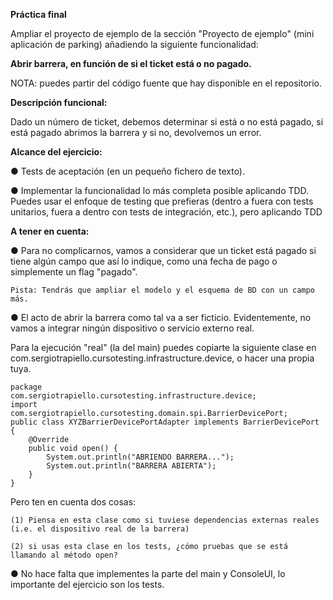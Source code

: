 **Práctica final**

Ampliar el proyecto de ejemplo de la sección "Proyecto de ejemplo" (mini aplicación de parking) añadiendo la siguiente funcionalidad: 

**Abrir barrera, en función de si el ticket está o no pagado.**

NOTA: puedes partir del código fuente que hay disponible en el repositorio.

**Descripción funcional:**

Dado un número de ticket, debemos determinar si está o no está pagado, si está pagado abrimos la barrera y si no, devolvemos un error.

**Alcance del ejercicio:**

● Tests de aceptación (en un pequeño fichero de texto).

● Implementar la funcionalidad lo más completa posible aplicando TDD. Puedes usar el enfoque de testing que prefieras (dentro a fuera con tests unitarios, fuera a dentro con tests de integración, etc.), pero aplicando TDD

**A tener en cuenta:**

● Para no complicarnos, vamos a considerar que un ticket está pagado si tiene algún campo que así lo indique, como una fecha de pago o simplemente un flag "pagado".

    Pista: Tendrás que ampliar el modelo y el esquema de BD con un campo más.

● El acto de abrir la barrera como tal va a ser ficticio. Evidentemente, no vamos a integrar ningún dispositivo o servicio externo real.

   Para la ejecución "real" (la del main) puedes copiarte la siguiente clase en com.sergiotrapiello.cursotesting.infrastructure.device, o hacer una propia tuya.

    package 
    com.sergiotrapiello.cursotesting.infrastructure.device;
    import 
    com.sergiotrapiello.cursotesting.domain.spi.BarrierDevicePort;
    public class XYZBarrierDevicePortAdapter implements BarrierDevicePort {	
    	@Override
    	public void open() {
    		System.out.println("ABRIENDO BARRERA...");
    		System.out.println("BARRERA ABIERTA");
    	}
    }


   Pero ten en cuenta dos cosas:

    (1) Piensa en esta clase como si tuviese dependencias externas reales (i.e. el dispositivo real de la barrera)

    (2) si usas esta clase en los tests, ¿cómo pruebas que se está llamando al método open?

● No hace falta que implementes la parte del main y ConsoleUI, lo importante del ejercicio son los tests.
